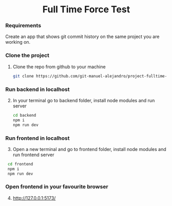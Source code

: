 <h1 align="center">Full Time Force Test</h1>

### Requirements

Create an app that shows git commit history on the same project you are working on.

### Clone the project

1. Clone the repo from github to your machine

   ```sh
   git clone https://github.com/git-manuel-alejandro/project-fulltime-force
   ```

### Run backend in localhost

2. In your terminal go to backend folder, install node modules and run server
   ```sh
   cd backend
   npm i
   npm run dev
   ```

### Run frontend in localhost

3. Open a new terminal and go to frontend folder, install node modules and run frontend server

```sh
 cd frontend
 npm i
 npm run dev
```

### Open frontend in your favourite browser

4. http://127.0.0.1:5173/
